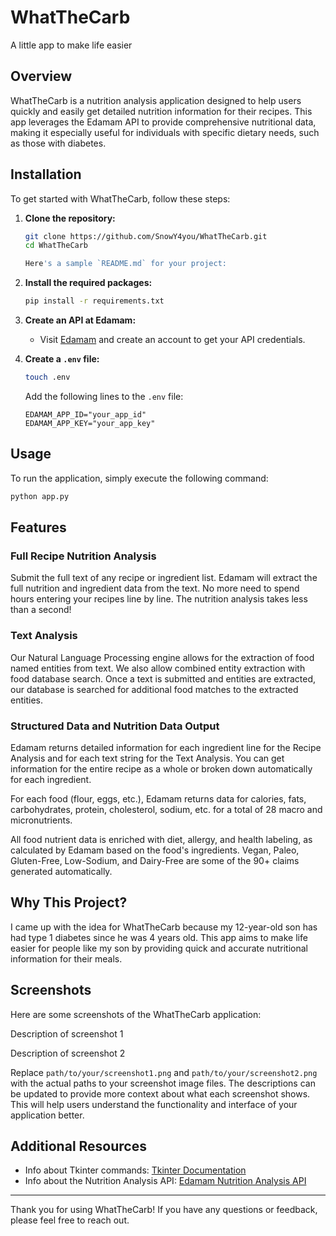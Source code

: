 # WhatTheCarb

A little app to make life easier

## Overview

WhatTheCarb is a nutrition analysis application designed to help users quickly and easily get detailed nutrition information for their recipes. This app leverages the Edamam API to provide comprehensive nutritional data, making it especially useful for individuals with specific dietary needs, such as those with diabetes.

## Installation

To get started with WhatTheCarb, follow these steps:

1. **Clone the repository:**
   ```bash
   git clone https://github.com/SnowY4you/WhatTheCarb.git
   cd WhatTheCarb

   Here's a sample `README.md` for your project:

2. **Install the required packages:**
   ```bash
   pip install -r requirements.txt
   ```

3. **Create an API at Edamam:**
   - Visit [Edamam](https://www.edamam.com/) and create an account to get your API credentials.

4. **Create a `.env` file:**
   ```bash
   touch .env
   ```

   Add the following lines to the `.env` file:
   ```plaintext
   EDAMAM_APP_ID="your_app_id"
   EDAMAM_APP_KEY="your_app_key"
   ```

## Usage

To run the application, simply execute the following command:
```bash
python app.py
```

## Features

### Full Recipe Nutrition Analysis

Submit the full text of any recipe or ingredient list. Edamam will extract the full nutrition and ingredient data from the text. No more need to spend hours entering your recipes line by line. The nutrition analysis takes less than a second!

### Text Analysis

Our Natural Language Processing engine allows for the extraction of food named entities from text. We also allow combined entity extraction with food database search. Once a text is submitted and entities are extracted, our database is searched for additional food matches to the extracted entities.

### Structured Data and Nutrition Data Output

Edamam returns detailed information for each ingredient line for the Recipe Analysis and for each text string for the Text Analysis. You can get information for the entire recipe as a whole or broken down automatically for each ingredient.

For each food (flour, eggs, etc.), Edamam returns data for calories, fats, carbohydrates, protein, cholesterol, sodium, etc. for a total of 28 macro and micronutrients.

All food nutrient data is enriched with diet, allergy, and health labeling, as calculated by Edamam based on the food's ingredients. Vegan, Paleo, Gluten-Free, Low-Sodium, and Dairy-Free are some of the 90+ claims generated automatically.

## Why This Project?

I came up with the idea for WhatTheCarb because my 12-year-old son has had type 1 diabetes since he was 4 years old. This app aims to make life easier for people like my son by providing quick and accurate nutritional information for their meals.

## Screenshots
Here are some screenshots of the WhatTheCarb application:


Description of screenshot 1


Description of screenshot 2

Replace `path/to/your/screenshot1.png` and `path/to/your/screenshot2.png` with the actual paths to your screenshot image files. The descriptions can be updated to provide more context about what each screenshot shows. This will help users understand the functionality and interface of your application better.

## Additional Resources

- Info about Tkinter commands: [Tkinter Documentation](https://tcl.tk/man/tcl8.6/TclCmd/contents.htm)
- Info about the Nutrition Analysis API: [Edamam Nutrition Analysis API](https://developer.edamam.com/edamam-docs-nutrition-api)

---

Thank you for using WhatTheCarb! If you have any questions or feedback, please feel free to reach out.


